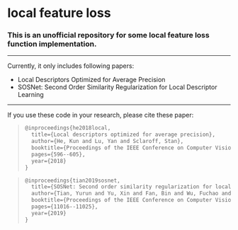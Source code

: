 # local feature loss

### This is an unofficial repository for some local feature loss function implementation.

---

Currently, it only includes following papers:

- Local Descriptors Optimized for Average Precision
- SOSNet: Second Order Similarity Regularization for Local Descriptor Learning

---

If you use these code in your research, please cite these paper:

> ```markdown
> @inproceedings{he2018local,
>   title={Local descriptors optimized for average precision},
>   author={He, Kun and Lu, Yan and Sclaroff, Stan},
>   booktitle={Proceedings of the IEEE Conference on Computer Vision and Pattern Recognition},
>   pages={596--605},
>   year={2018}
> }
> ```

> ```markdown
> @inproceedings{tian2019sosnet,
>   title={SOSNet: Second order similarity regularization for local descriptor learning},
>   author={Tian, Yurun and Yu, Xin and Fan, Bin and Wu, Fuchao and Heijnen, Huub and Balntas, Vassileios},
>   booktitle={Proceedings of the IEEE Conference on Computer Vision and Pattern Recognition},
>   pages={11016--11025},
>   year={2019}
> }
> ```

